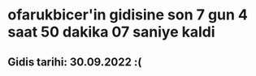 # ofarukbicer'in gidisine son 7 gun 4 saat 50 dakika 07 saniye kaldi

## Gidis tarihi: 30.09.2022 :(